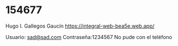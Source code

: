 # 154677
Hugo I. Gallegos Gaucín
https://integral-web-bea5e.web.app/

Usuario: sad@sad.com
Contraseña:1234567
No pude con el teléfono 
